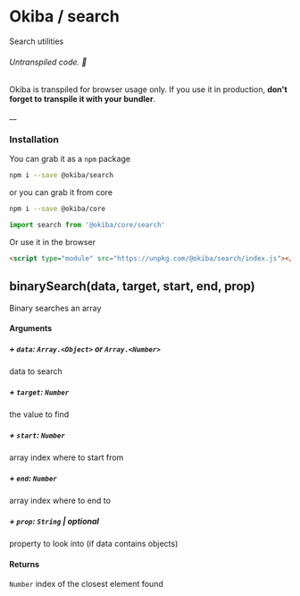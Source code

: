 

# Okiba / search
Search utilities


###### Untranspiled code. 🛑

Okiba is transpiled for browser usage only. If you use it in production, **don't forget to transpile it with your bundler**.

__



### Installation

You can grab it as a `npm` package
```bash
npm i --save @okiba/search
```
or you can grab it from core
```bash
npm i --save @okiba/core
```
```javascript
import search from '@okiba/core/search'
```

Or use it in the browser
```html
<script type="module" src="https://unpkg.com/@okiba/search/index.js"></script>
```




## binarySearch(data, target, start, end, prop)


Binary searches an array







#### Arguments


##### + `data`: `Array.<Object>` or  `Array.<Number>`

data to search


##### + `target`: `Number`

the value to find


##### + `start`: `Number`

array index where to start from


##### + `end`: `Number`

array index where to end to


##### + `prop`: `String` | _optional_

property to look into (if data contains objects)





#### Returns

`Number` index of the closest element found